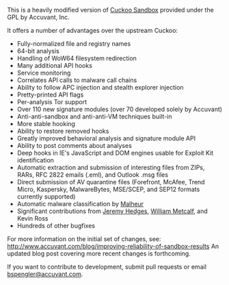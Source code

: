 This is a heavily modified version of [Cuckoo Sandbox](http://www.cuckoosandbox.org) provided under the GPL by Accuvant, Inc.

It offers a number of advantages over the upstream Cuckoo:
+ Fully-normalized file and registry names
+ 64-bit analysis
+ Handling of WoW64 filesystem redirection
+ Many additional API hooks
+ Service monitoring
+ Correlates API calls to malware call chains
+ Ability to follow APC injection and stealth explorer injection
+ Pretty-printed API flags
+ Per-analysis Tor support
+ Over 110 new signature modules (over 70 developed solely by Accuvant)
+ Anti-anti-sandbox and anti-anti-VM techniques built-in
+ More stable hooking
+ Ability to restore removed hooks
+ Greatly improved behavioral analysis and signature module API
+ Ability to post comments about analyses
+ Deep hooks in IE's JavaScript and DOM engines usable for Exploit Kit identification
+ Automatic extraction and submission of interesting files from ZIPs, RARs, RFC 2822 emails (.eml), and Outlook .msg files
+ Direct submission of AV quarantine files (Forefront, McAfee, Trend Micro, Kaspersky, MalwareBytes, MSE/SCEP, and SEP12 formats currently supported)
+ Automatic malware classification by [Malheur](http://mlsec.org/malheur/)
+ Significant contributions from [Jeremy Hedges](https://github.com/killerinstinct/), [William Metcalf](https://github.com/wmetcalf), and Kevin Ross
+ Hundreds of other bugfixes

For more information on the initial set of changes, see:
http://www.accuvant.com/blog/improving-reliability-of-sandbox-results
An updated blog post covering more recent changes is forthcoming.

If you want to contribute to development, submit pull requests or email bspengler@accuvant.com.